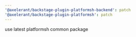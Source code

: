```yaml
---
'@axelerant/backstage-plugin-platformsh-backend': patch
'@axelerant/backstage-plugin-platformsh': patch
---
```


use latest platformsh common package
